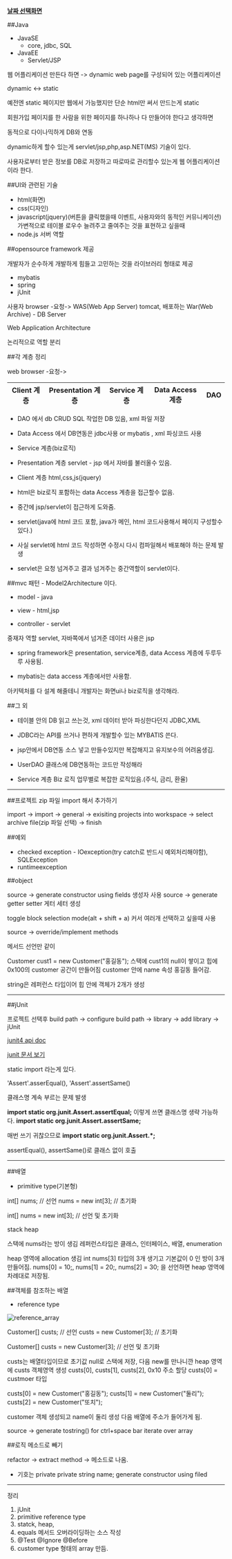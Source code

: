 ﻿**[날짜 선택화면](../README.md)**

##Java

- JavaSE
  - core, jdbc, SQL
- JavaEE
  - Servlet/JSP

웹 어플리케이션 만든다 하면 -> dynamic web page를  구성되어 있는 어플리케이션

dynamic <-> static

예전엔 static 페이지만 웹에서 가능했지만 단순 html만 써서 만드는게 static

회원가입 페이지를 한 사람을 위한 페이지를 하나하나 다 만들어야 한다고 생각하면

동적으로 다이나믹하게 DB와 연동

dynamic하게 할수 있는게 servlet/jsp,php,asp.NET(MS) 기술이 있다.

사용자로부터 받은 정보를 DB로 저장하고 따로따로 관리할수 있는게 웹 어플리케이션이라 한다.

##UI와 관련된 기술

- html(화면)
- css(디자인)
- javascript(jquery)(버튼을 클릭했을때 이벤트, 사용자와의 동적인 커뮤니케이션)
가변적으로 테이블 로우수 늘려주고 줄여주는 것을 표현하고 싶을때 
- node.js 서버 역할

##opensource framework 제공

개발자가 순수하게 개발하게 힘들고 고민하는 것을 라이브러리 형태로 제공

- mybatis
- spring
- jUnit

사용자 browser -요청-> WAS(Web App Server) tomcat, 배포하는 War(Web Archive) - DB Server

Web Application Architecture

논리적으로 역할 분리

##각 계층 정리

web browser -요청-> 

Client 계층 | Presentation 계층 | Service 계층 | Data Access 계층 | DAO
------------|-------------------|--------------|------------------|--------

- DAO 에서 db CRUD SQL 작업한 DB 있음, xml 파일 저장
- Data Access 에서 DB연동은 jdbc사용 or mybatis , xml 파싱코드 사용
- Service 계층(biz로직)
- Presentation 계층 servlet - jsp 에서 자바를 불러올수 있음.
- Client 계층 html,css,js(jquery)

- html은 biz로직 포함하는 data Access 계층을 접근할수 없음.
- 중간에 jsp/servlet이 접근하게 도와줌.
- servlet(java에 html 코드 포함, java가 메인, html 코드사용해서 페이지 구성할수 있다.)
- 사실 servlet에 html 코드 작성하면 수정시 다시 컴파일해서 배포해야 하는 문제 발생
- servlet은 요청 넘겨주고 결과 넘겨주는 중간역할이 servlet이다.

##mvc 패턴 - Model2Architecture 이다.

- model - java

- view - html,jsp

- controller - servlet

중재자 역할 servlet, 자바쪽에서 넘겨준 데이터 사용은 jsp

- spring framework은 presentation, service계층, data Access 계층에 두루두루 사용됨.

- mybatis는 data access 계층에서만 사용함.

아키텍처를 다 설계 해줄테니 개발자는 화면ui나 biz로직을 생각해라.

##그 외

- 테이블 안의 DB 읽고 쓰는것, xml 데이터 받아 파싱한다던지 JDBC,XML

- JDBC라는 API를 쓰거나 편하게 개발할수 있는 MYBATIS 쓴다.

- jsp안에서 DB연동 소스 넣고 만들수있지만 복잡해지고 유지보수의 어려움생김.

- UserDAO 클래스에 DB연동하는 코드만 작성해라 

- Service 계층 Biz 로직 
업무별로 복잡한 로직있음.(주식, 금리, 환율)


---------------------------------------------------------------------------------------------------------


##프로젝트 zip 파일 import 해서 추가하기

import -> import -> general -> exisiting projects into workspace -> select archive file(zip 파일 선택) -> finish


##예외

- checked exception - IOexception(try catch로 반드시 예외처리해야함), SQLException
- runtimeexception 


##object

source -> generate constructor using fields 생성자 사용
source -> generate getter setter 게터 세터 생성

toggle block selection mode(alt + shift + a) 커서 여러개 선택하고 싶을때 사용

source -> override/implement methods

메서드 선언만 같이 

Customer cust1 = new Customer("홍길동"); 스택에 cust1의 null이 쌓이고 힙에 0x100의 customer 공간이 만들어짐
customer 안에 name 속성 홍길동 들어감.

string은 레퍼런스 타입이어 힙 안에 객체가 2개가 생성

----------------------------------------------------------------------------------------

##jUnit

프로젝트 선택후 build path -> configure build path -> library -> add library -> jUnit

[junit4 api doc](http://junit.sourceforge.net/javadoc/)

[junit 문서 보기](../resources/JUnit.pdf)

static import 라는게 있다.

'Assert'.asserEqual(), 'Assert'.assertSame()

클래스명 계속 부르는 문제 발생

**import static org.junit.Assert.assertEqual;** 이렇게 쓰면 클래스명 생략 가능하다.
**import static org.junit.Assert.assertSame;**

매번 쓰기 귀찮으므로 **import static org.junit.Assert.*;**

assertEqual(), assertSame()로 클래스 없이 호출


-----------------------------------------------------------------------------------------

##배열

- primitive type(기본형)

int[] nums; // 선언
nums = new int[3]; // 초기화

int[] nums = new int[3]; // 선언 및 초기화

stack heap

스택에 nums라는 방이 생김
레퍼런스타입은 클래스, 인터페이스, 배열, enumeration 

heap 영역에 allocation 생김 int nums[3] 타입의 3개 생기고 기본값이 0 인 방이 3개 만들어짐.
nums[0] = 10;, nums[1] = 20;, nums[2] = 30; 을 선언하면 heap 영역에 차례대로 저장됨.


##객체를 참조하는 배열

- reference type

![reference_array](../resources/referece_array.JPG)

Customer[] custs; // 선언
custs = new Customer[3]; // 초기화

Customer[] custs = new Customer[3]; // 선언 및 초기화

custs는 배열타입이므로 초기값 null로 스택에 저장, 다음 new를 만나니깐 heap 영역에 custs 객체영역 생성 custs[0], custs[1], custs[2], 0x10 주소 할당
custs[0] = custmoer 타입

custs[0] = new Customer("홍길동");
custs[1] = new Customer("둘리");
custs[2] = new Customer("또치");

customer 객체 생성되고 name이 둘리 생성 다음 배열에 주소가 들어가게 됨. 

source -> generate tostring()
for ctrl+space bar iterate over array

##로직 메소드로 빼기

refactor -> extract method -> 메소드로 나옴.

- 기호는 private 
private string name;
generate constructor using filed


------------------------------------------------------------------------------------------------------

정리

1. jUnit
2. primitive reference type
3. statck, heap,
4. equals 메서드 오버라이딩하는 소스 작성
5. @Test @Ignore @Before
6. customer type 형태의 array 만듬.
